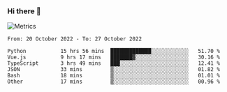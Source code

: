 ### Hi there 👋

![Metrics](https://github.com/radoapx/radoapx/blob/main/github-metrics.svg)

<!--START_SECTION:waka-->

```text
From: 20 October 2022 - To: 27 October 2022

Python           15 hrs 56 mins  █████████████░░░░░░░░░░░░   51.70 %
Vue.js           9 hrs 17 mins   ███████▓░░░░░░░░░░░░░░░░░   30.16 %
TypeScript       3 hrs 49 mins   ███░░░░░░░░░░░░░░░░░░░░░░   12.41 %
JSON             33 mins         ▒░░░░░░░░░░░░░░░░░░░░░░░░   01.82 %
Bash             18 mins         ▒░░░░░░░░░░░░░░░░░░░░░░░░   01.01 %
Other            17 mins         ▒░░░░░░░░░░░░░░░░░░░░░░░░   00.96 %
```

<!--END_SECTION:waka-->

<!--
**radoapx/radoapx** is a ✨ _special_ ✨ repository because its `README.md` (this file) appears on your GitHub profile.

Here are some ideas to get you started:

- 🔭 I’m currently working on ...
- 🌱 I’m currently learning ...
- 👯 I’m looking to collaborate on ...
- 🤔 I’m looking for help with ...
- 💬 Ask me about ...
- 📫 How to reach me: ...
- 😄 Pronouns: ...
- ⚡ Fun fact: ...
-->
